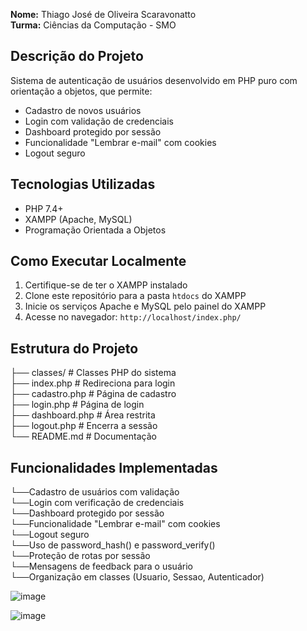 **Nome:** Thiago José de Oliveira Scaravonatto   
**Turma:** Ciências da Computação - SMO  

## Descrição do Projeto

Sistema de autenticação de usuários desenvolvido em PHP puro com orientação a objetos, que permite:
- Cadastro de novos usuários
- Login com validação de credenciais
- Dashboard protegido por sessão
- Funcionalidade "Lembrar e-mail" com cookies
- Logout seguro

## Tecnologias Utilizadas

- PHP 7.4+
- XAMPP (Apache, MySQL)
- Programação Orientada a Objetos

## Como Executar Localmente

1. Certifique-se de ter o XAMPP instalado
2. Clone este repositório para a pasta `htdocs` do XAMPP
3. Inicie os serviços Apache e MySQL pelo painel do XAMPP
4. Acesse no navegador: `http://localhost/index.php/`

## Estrutura do Projeto
├── classes/ # Classes PHP do sistema <br/>
├── index.php # Redireciona para login <br/>
├── cadastro.php # Página de cadastro <br/>
├── login.php # Página de login <br/>
├── dashboard.php # Área restrita <br/>
├── logout.php # Encerra a sessão <br/>
└── README.md # Documentação <br/>

## Funcionalidades Implementadas

└──Cadastro de usuários com validação <br/>
└──Login com verificação de credenciais <br/>
└──Dashboard protegido por sessão <br/>
└──Funcionalidade "Lembrar e-mail" com cookies <br/>
└──Logout seguro <br/>
└──Uso de password_hash() e password_verify() <br/>
└──Proteção de rotas por sessão <br/>
└──Mensagens de feedback para o usuário <br/>
└──Organização em classes (Usuario, Sessao, Autenticador) <br/>

![image](https://github.com/user-attachments/assets/807da4de-f653-4b3c-85d4-a67bef74b236)

![image](https://github.com/user-attachments/assets/d69c507c-520c-45f9-b3a3-a5fa2dd376f5)
